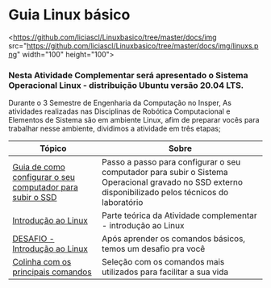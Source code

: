 # Guia Linux básico 

<https://github.com/liciascl/Linuxbasico/tree/master/docs/img src="https://github.com/liciascl/Linuxbasico/tree/master/docs/img/linuxs.png" width="100" height="100">  

### Nesta Atividade Complementar será apresentado o Sistema Operacional Linux - distribuição Ubuntu versão 20.04 LTS.

Durante o 3 Semestre de Engenharia da Computação no Insper, As atividades realizadas nas Disciplinas de Robótica Computacional e Elementos de Sistema são em ambiente Linux, afim de preparar vocês para trabalhar nesse ambiente, dividimos a atividade em três etapas;


| Tópico        | Sobre          |
| ------------- |---------------|
|  [Guia de como configurar o seu computador para subir o SSD](https://liciascl.github.io/Linuxbasico/boot_do_ssd/)    | Passo a passo para configurar o seu computador para subir o Sistema Operacional gravado no SSD externo disponibilizado pelos técnicos do laboratório |  
| [Introdução ao Linux](https://liciascl.github.io/Linuxbasico/atividade_complementar/) | Parte teórica da Atividade complementar - introdução ao Linux |
|  [DESAFIO - Introdução ao Linux](https://liciascl.github.io/Linuxbasico/desafio/) | Após aprender os comandos básicos, temos um desafio pra você |
| [Colinha com os principais comandos](https://liciascl.github.io/Linuxbasico/colinha/) | Seleção com os comandos mais utilizados para facilitar a sua vida|


